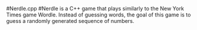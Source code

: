 #Nerdle.cpp
#Nerdle is a C++ game that plays similarly to the New York Times game Wordle. Instead of guessing words, the goal of this game is to guess a randomly generated sequence of numbers. 
